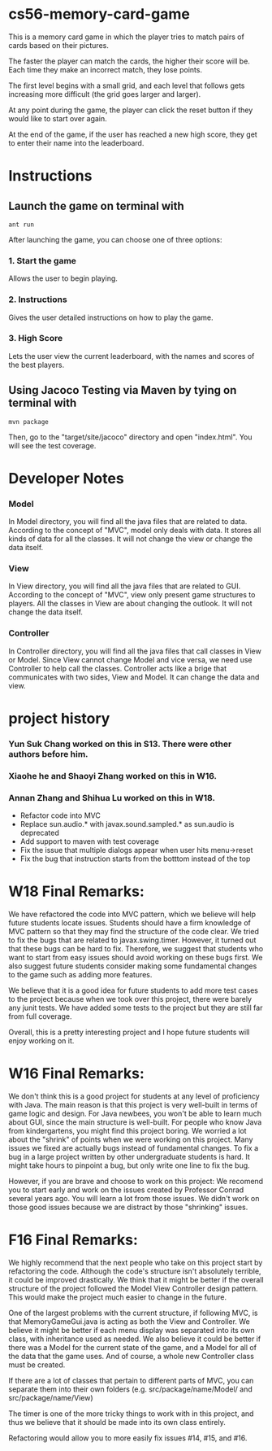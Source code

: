 cs56-memory-card-game
=====================

This is a memory card game in which the player tries to match pairs of cards
based on their pictures.

The faster the player can match the cards, the higher their score will be.
Each time they make an incorrect match, they lose points.

The first level begins with a small grid, and each level that follows gets
increasing more difficult (the grid goes larger and larger).

At any point during the game, the player can click the reset button if they
would like to start over again.

At the end of the game, if the user has reached a new high score, they get
to enter their name into the leaderboard.



Instructions
============
## Launch the game on terminal with
```
ant run
```

After launching the game, you can choose one of three options:

### 1. Start the game
Allows the user to begin playing.

### 2. Instructions
Gives the user detailed instructions on how to play the game.

### 3. High Score
Lets the user view the current leaderboard, with the names and scores of the best players.

## Using Jacoco Testing via Maven by tying on terminal with
```
mvn package
```

Then, go to the "target/site/jacoco" directory and open "index.html". You will see the test coverage.



Developer Notes
===============

### Model
In Model directory, you will find all the java files that are related to data. 
According to the concept of "MVC", model only deals with data.
It stores all kinds of data for all the classes.
It will not change the view or change the data itself.

### View
In View directory, you will find all the java files that are related to GUI.
According to the concept of "MVC", view only present game structures to players.
All the classes in View are about changing the outlook.
It will not change the data itself.

### Controller
In Controller directory, you will find all the java files that call classes in View or Model.
Since View cannot change Model and vice versa, we need use Controller to help call the classes.
Controller acts like a brige that communicates with two sides, View and Model.
It can change the data and view.



project history
===============
### Yun Suk Chang worked on this in S13.  There were other authors before him.
### Xiaohe he and Shaoyi Zhang worked on this in W16.
### Annan Zhang and Shihua Lu worked on this in W18.
  - Refactor code into MVC
  - Replace sun.audio.* with javax.sound.sampled.* as sun.audio is deprecated
  - Add support to maven with test coverage
  - Fix the issue that multiple dialogs appear when user hits menu->reset
  - Fix the bug that instruction starts from the botttom instead of the top

# W18 Final Remarks:
We have refactored the code into MVC pattern, which we believe will help future students locate issues.
Students should have a firm knowledge of MVC pattern so that they may find the structure of the code clear.
We tried to fix the bugs that are related to javax.swing.timer. However, it turned out that these bugs can be hard to fix.
Therefore, we suggest that students who want to start from easy issues should avoid working on these bugs first.
We also suggest future students consider making some fundamental changes to the game such as adding more features.

We believe that it is a good idea for future students to add more test cases to the project because when we took over this project, there were barely any junit tests. 
We have added some tests to the project but they are still far from full coverage.

Overall, this is a pretty interesting project and I hope future students will enjoy working on it.


# W16 Final Remarks:
We don't think this is a good project for students at any level of proficiency with Java.
The main reason is that this project is very well-built in terms of game logic and design.
For Java newbees, you won't be able to learn much about GUI, since the main structure is well-built.
For people who know Java from kindergartens, you might find this project boring.
We worried a lot about the "shrink" of points when we were working on this project.
Many issues we fixed are actually bugs instead of fundamental changes.
To fix a bug in a large project written by other undergraduate students is hard.
It might take hours to pinpoint a bug, but only write one line to fix the bug.

However, if you are brave and choose to work on this project:
We recomend you to start early and work on the issues created by Professor Conrad several years ago.
You will learn a lot from those issues. We didn't work on those good issues because we are distract by those "shrinking" issues.

# F16 Final Remarks:
We highly recommend that the next people who take on this project start by refactoring the code.
Although the code's structure isn't absolutely terrible, it could be improved drastically.
We think that it might be better if the overall structure of the project followed the
Model View Controller design pattern. This would make the project much easier to change in the future.

One of the largest problems with the current structure, if following MVC, is that MemoryGameGui.java is acting as
both the View and Controller. We believe it might be better if each menu display was separated into its own class, with
inheritance used as needed. We also believe it could be better if there was a Model for the current state of the game,
and a Model for all of the data that the game uses. And of course, a whole new Controller class must be created.

If there are a lot of classes that pertain to different parts of MVC, you can separate them into their own folders
(e.g. src/package/name/Model/ and src/package/name/View)

The timer is one of the more tricky things to work with in this project, and thus we believe that it should be made
into its own class entirely.

Refactoring would allow you to more easily fix issues #14, #15, and #16.
